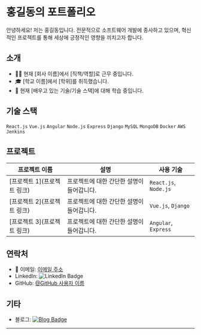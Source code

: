 # 홍길동의 포트폴리오

안녕하세요! 저는 홍길동입니다. 전문적으로 소프트웨어 개발에 종사하고 있으며, 혁신적인 프로젝트를 통해 세상에 긍정적인 영향을 끼치고자 합니다.

## 소개

- 👨‍💻 현재 [회사 이름]에서 [직책/역할]로 근무 중입니다.
- 🎓 [학교 이름]에서 [학위]를 취득했습니다.
- 🌱 현재 [배우고 있는 기술/기술 스택]에 대해 학습 중입니다.

## 기술 스택

`React.js` `Vue.js` `Angular` `Node.js` `Express` `Django` `MySQL` `MongoDB` `Docker` `AWS` `Jenkins`

## 프로젝트

| 프로젝트 이름 | 설명 | 사용 기술 |
|---|---|---|
| [프로젝트 1](프로젝트 링크) | 프로젝트에 대한 간단한 설명이 들어갑니다. | `React.js`, `Node.js` |
| [프로젝트 2](프로젝트 링크) | 프로젝트에 대한 간단한 설명이 들어갑니다. | `Vue.js`, `Django` |
| [프로젝트 3](프로젝트 링크) | 프로젝트에 대한 간단한 설명이 들어갑니다. | `Angular`, `Express` |

## 연락처

- 📧 이메일: [이메일 주소](mailto:your-email@example.com)
- LinkedIn: ![LinkedIn Badge](https://img.shields.io/badge/-LinkedIn-blue?style=flat-square&logo=LinkedIn&logoColor=white&link=https://www.linkedin.com/in/yourusername/)
- GitHub: [@GitHub 사용자 이름](https://github.com/yourusername)

## 기타

- 블로그: [![Blog Badge](https://img.shields.io/badge/Blog-yourblog.com-1f425f.svg)](https://yourblog.com)

---
